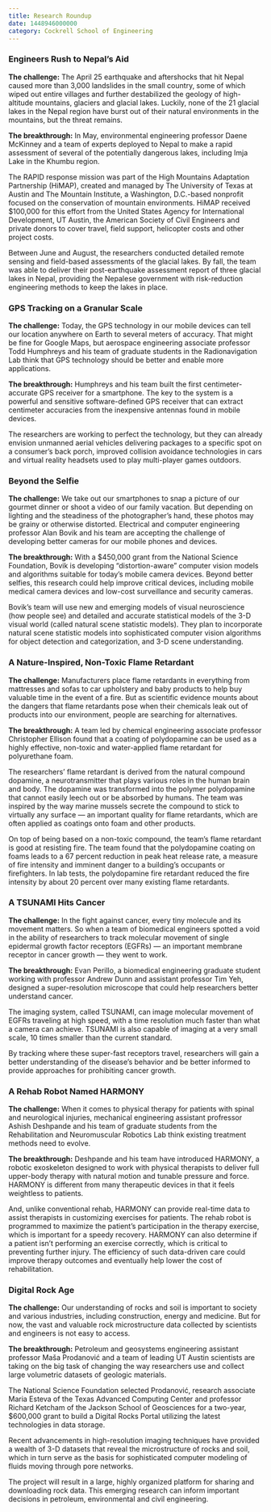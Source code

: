```yaml
--- 
title: Research Roundup
date: 1448946000000
category: Cockrell School of Engineering
---
```


### Engineers Rush to Nepal’s Aid

**The challenge:** The April 25 earthquake and aftershocks that hit Nepal caused more than 3,000 landslides in the small country, some of which wiped out entire villages and further destabilized the geology of high-altitude mountains, glaciers and glacial lakes. Luckily, none of the 21 glacial lakes in the Nepal region have burst out of their natural environments in the mountains, but the threat remains.

**The breakthrough:** In May, environmental engineering professor Daene McKinney and a team of experts deployed to Nepal to make a rapid assessment of several of the potentially dangerous lakes, including Imja Lake in the Khumbu region.

The RAPID response mission was part of the High Mountains Adaptation Partnership (HiMAP), created and managed by The University of Texas at Austin and The Mountain Institute, a Washington, D.C.-based nonprofit focused on the conservation of mountain environments. HiMAP received $100,000 for this effort from the United States Agency for International Development, UT Austin, the American Society of Civil Engineers and private donors to cover travel, field support, helicopter costs and other project costs.

Between June and August, the researchers conducted detailed remote sensing and field-based assessments of the glacial lakes. By fall, the team was able to deliver their post-earthquake assessment report of three glacial lakes in Nepal, providing the Nepalese government with risk-reduction engineering methods to keep the lakes in place.

### GPS Tracking on a Granular Scale

**The challenge:** Today, the GPS technology in our mobile devices can tell our location anywhere on Earth to several meters of accuracy. That might be fine for Google Maps, but aerospace engineering associate professor Todd Humphreys and his team of graduate students in the Radionavigation Lab think that GPS technology should be better and enable more applications.

**The breakthrough:** Humphreys and his team built the first centimeter-accurate GPS receiver for a smartphone. The key to the system is a powerful and sensitive software-defined GPS receiver that can extract centimeter accuracies from the inexpensive antennas found in mobile devices.

The researchers are working to perfect the technology, but they can already envision unmanned aerial vehicles delivering packages to a specific spot on a consumer’s back porch, improved collision avoidance technologies in cars and virtual reality headsets used to play multi-player games outdoors.

### Beyond the Selfie

**The challenge:** We take out our smartphones to snap a picture of our gourmet dinner or shoot a video of our family vacation. But depending on lighting and the steadiness of the photographer’s hand, these photos may be grainy or otherwise distorted. Electrical and computer engineering professor Alan Bovik and his team are accepting the challenge of developing better cameras for our mobile phones and devices.

**The breakthrough:** With a $450,000 grant from the National Science Foundation, Bovik is developing “distortion-aware” computer vision models and algorithms suitable for today’s mobile camera devices. Beyond better selfies, this research could help improve critical devices, including mobile medical camera devices and low-cost surveillance and security cameras.

Bovik’s team will use new and emerging models of visual neuroscience (how people see) and detailed and accurate statistical models of the 3-D visual world (called natural scene statistic models). They plan to incorporate natural scene statistic models into sophisticated computer vision algorithms for object detection and categorization, and 3-D scene understanding.

### A Nature-Inspired, Non-Toxic Flame Retardant

**The challenge:** Manufacturers place flame retardants in everything from mattresses and sofas to car upholstery and baby products to help buy valuable time in the event of a fire. But as scientific evidence mounts about the dangers that flame retardants pose when their chemicals leak out of products into our environment, people are searching for alternatives.

**The breakthrough:** A team led by chemical engineering associate professor Christopher Ellison found that a coating of polydopamine can be used as a highly effective, non-toxic and water-applied flame retardant for polyurethane foam.

The researchers’ flame retardant is derived from the natural compound dopamine, a neurotransmitter that plays various roles in the human brain and body. The dopamine was transformed into the polymer polydopamine that cannot easily leech out or be absorbed by humans. The team was inspired by the way marine mussels secrete the compound to stick to virtually any surface — an important quality for flame retardants, which are often applied as coatings onto foam and other products.

On top of being based on a non-toxic compound, the team’s flame retardant is good at resisting fire. The team found that the polydopamine coating on foams leads to a 67 percent reduction in peak heat release rate, a measure of fire intensity and imminent danger to a building’s occupants or firefighters. In lab tests, the polydopamine fire retardant reduced the fire intensity by about 20 percent over many existing flame retardants.

### A TSUNAMI Hits Cancer

**The challenge:** In the fight against cancer, every tiny molecule and its movement matters. So when a team of biomedical engineers spotted a void in the ability of researchers to track molecular movement of single epidermal growth factor receptors (EGFRs) — an important membrane receptor in cancer growth — they went to work.

**The breakthrough:** Evan Perillo, a biomedical engineering graduate student working with professor Andrew Dunn and assistant professor Tim Yeh, designed a super-resolution microscope that could help researchers better understand cancer.

The imaging system, called TSUNAMI, can image molecular movement of EGFRs traveling at high speed, with a time resolution much faster than what a camera can achieve. TSUNAMI is also capable of imaging at a very small scale, 10 times smaller than the current standard.

By tracking where these super-fast receptors travel, researchers will gain a better understanding of the disease’s behavior and be better informed to provide approaches for prohibiting cancer growth.

### A Rehab Robot Named HARMONY

**The challenge:** When it comes to physical therapy for patients with spinal and neurological injuries, mechanical engineering assistant profressor Ashish Deshpande and his team of graduate students from the Rehabilitation and Neuromuscular Robotics Lab think existing treatment methods need to evolve.

**The breakthrough:** Deshpande and his team have introduced HARMONY, a robotic exoskeleton designed to work with physical therapists to deliver full upper-body therapy with natural motion and tunable pressure and force. HARMONY is different from many therapeutic devices in that it feels weightless to patients.

And, unlike conventional rehab, HARMONY can provide real-time data to assist therapists in customizing exercises for patients. The rehab robot is programmed to maximize the patient’s participation in the therapy exercise, which is important for a speedy recovery. HARMONY can also determine if a patient isn’t performing an exercise correctly, which is critical to preventing further injury. The efficiency of such data-driven care could improve therapy outcomes and eventually help lower the cost of rehabilitation.

### Digital Rock Age

**The challenge:** Our understanding of rocks and soil is important to society and various industries, including construction, energy and medicine. But for now, the vast and valuable rock microstructure data collected by scientists and engineers is not easy to access.

**The breakthrough:** Petroleum and geosystems engineering assistant professor Maša Prodanović and a team of leading UT Austin scientists are taking on the big task of changing the way researchers use and collect large volumetric datasets of geologic materials.

The National Science Foundation selected Prodanović, research associate Maria Esteva of the Texas Advanced Computing Center and professor Richard Ketcham of the Jackson School of Geosciences for a two-year, $600,000 grant to build a Digital Rocks Portal utilizing the latest technologies in data storage.

Recent advancements in high-resolution imaging techniques have provided a wealth of 3-D datasets that reveal the microstructure of rocks and soil, which in turn serve as the basis for sophisticated computer modeling of fluids moving through pore networks.

The project will result in a large, highly organized platform for sharing and downloading rock data. This emerging research can inform important decisions in petroleum, environmental and civil engineering.